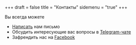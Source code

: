 +++
draft = false
title = "Контакты"
sidemenu = "true"
+++

Вы всегда можете

* [Написать](mailto:jug@jprof.by) нам письмо
* Обсудить интересующие вас вопросы в [Telegram-чате](https://t.me/jprof_by)
* Зафрендить нас на [Facebook](https://www.facebook.com/javaprofessionalsby)
